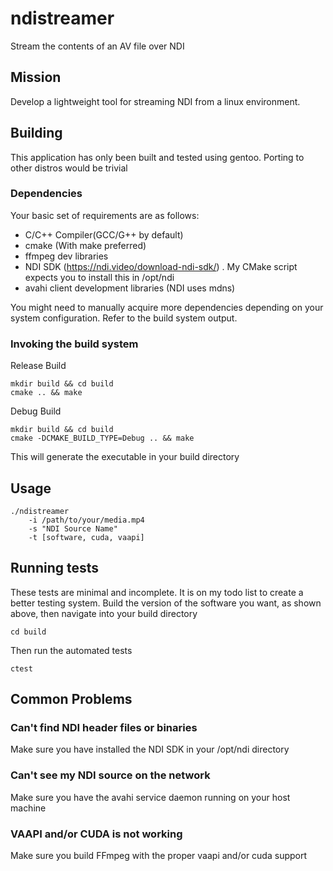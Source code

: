 # ndistreamer
Stream the contents of an AV file over NDI

## Mission

Develop a lightweight tool for streaming NDI from a linux environment.

## Building

This application has only been built and tested using gentoo.
Porting to other distros would be trivial

### Dependencies

Your basic set of requirements are as follows:

- C/C++ Compiler(GCC/G++ by default)
- cmake (With make preferred)
- ffmpeg dev libraries
- NDI SDK (https://ndi.video/download-ndi-sdk/)
    . My CMake script expects you to install this in /opt/ndi
- avahi client development libraries (NDI uses mdns)

You might need to manually acquire more dependencies depending
on your system configuration. Refer to the build system output.

### Invoking the build system

Release Build
```
mkdir build && cd build
cmake .. && make
```
Debug Build
```
mkdir build && cd build
cmake -DCMAKE_BUILD_TYPE=Debug .. && make
```

This will generate the executable in your build directory

## Usage

```
./ndistreamer
    -i /path/to/your/media.mp4
    -s "NDI Source Name"
    -t [software, cuda, vaapi]
```

## Running tests
These tests are minimal and incomplete. It is on my todo list to create a better testing system.
Build the version of the software you want, as shown above, then navigate into your build directory
```
cd build
```
Then run the automated tests
```
ctest
```

## Common Problems
### Can't find NDI header files or binaries
Make sure you have installed the NDI SDK in your /opt/ndi directory
### Can't see my NDI source on the network
Make sure you have the avahi service daemon running on your host machine
### VAAPI and/or CUDA is not working
Make sure you build FFmpeg with the proper vaapi and/or cuda support
